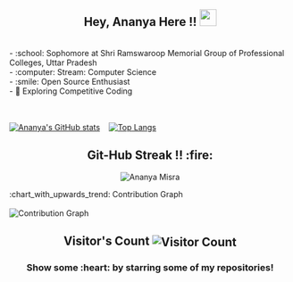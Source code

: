 <!-- ### Hi there 👋 -->

<!--
**Ananya-Misra/Ananya-Misra** is a ✨ _special_ ✨ repository because its `README.md` (this file) appears on your GitHub profile.

Here are some ideas to get you started:

- 🔭 I’m currently working on ...
- 🌱 I’m currently learning ...
- 👯 I’m looking to collaborate on ...
- 🤔 I’m looking for help with ...
- 💬 Ask me about ...
- 📫 How to reach me: ...
- 😄 Pronouns: ...
- ⚡ Fun fact: ...
-->
<h2 align="center">Hey, Ananya Here !! <img src="https://raw.githubusercontent.com/MartinHeinz/MartinHeinz/master/wave.gif" width="30px"></h2>
<br>
  - :school: Sophomore at Shri Ramswaroop Memorial Group of Professional Colleges, Uttar Pradesh <br>
  - :computer: Stream: Computer Science<br>
  - :smile: Open Source Enthusiast<br>
  - 🤔 Exploring Competitive Coding <br>
<br>
<br>

[![Ananya's GitHub stats](https://github-readme-stats.vercel.app/api?username=Ananya-Misra&show_icons=true&title_color=ffffff&icon_color=bb2acf&text_color=ffffff&bg_color=151515)](https://github.com/Ananya-Misra/github-readme-stats)
&nbsp;&nbsp;
[![Top Langs](https://github-readme-stats.vercel.app/api/top-langs/?username=Ananya-Misra&layout=compact&title_color=ffffff&icon_color=bb2acf&text_color=ffffff&bg_color=151515)](https://github.com/Ananya-Misra/github-readme-stats)
<h2 align="center">Git-Hub Streak !! :fire:</h2> 
<p  align="center">
<img align="Center" src="https://github-readme-streak-stats.herokuapp.com/?user=Ananya-Misra&title_color=ffffff&icon_color=bb2acf&text_color=daf7dc&bg_color=151515)" alt="Ananya Misra" />
</p>
<summary>:chart_with_upwards_trend: Contribution Graph </summary>
   <br/>
   <img src="https://activity-graph.herokuapp.com/graph?username=Ananya-Misra&bg_color=151515&text_color=ffffff" alt="Contribution Graph" align="center" />
<h2 align="center">Visitor's Count <img align="center" src="https://profile-counter.glitch.me/Ananya-Misra/count.svg" alt="Visitor Count" /></h2>
<h3 align="center">Show some :heart: by starring some of my repositories! </h3>
